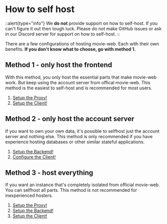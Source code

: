 # How to self host

::alert{type="info"}
We **do not** provide support on how to self-host. If you can't figure it out then tough luck. Please do not make GitHub issues or ask in our Discord server for support on how to self-host.
::

There are a few configurations of hosting movie-web. Each with their own benefits.
**If you don't know what to choose, go with method 1.**

## Method 1 - only host the frontend
With this method, you only host the essential parts that make movie-web work. But keep using the account server from offical movie-web.
This method is the easiest to self-host and is recommended for most users.

1. [Setup the Proxy!](2.proxy.md)
2. [Setup the Client!](3.client.md)

## Method 2 - only host the account server
If you want to own your own data, it's possible to selfhost just the account server and nothing else.
This method is only recommended if you have experience hosting databases or other similar stateful applications.

1. [Setup the Backend!](4.backend.md)
2. [Configure the Client!](3.client.md)

## Method 3 - host everything
If you want an instance that's completely isolated from official movie-web. You can selfhost all parts.
This method is not recommended for inexperienced hosters.

1. [Setup the Proxy!](2.proxy.md)
2. [Setup the Backend!](4.backend.md)
3. [Setup the Client!](3.client.md)